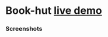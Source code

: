 # Book-hut [live demo](https://book-hut-c8818.firebaseapp.com/)

### Screenshots
[](https://github.com/Hossam-elsheikh/Book-hut/blob/master/screenshots/Screenshot%20from%202023-04-05%2015-30-55.png)
